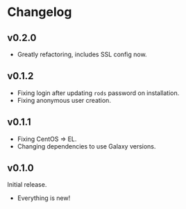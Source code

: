 # Changelog

## v0.2.0

- Greatly refactoring, includes SSL config now.

## v0.1.2

- Fixing login after updating `rods` password on installation.
- Fixing anonymous user creation.

## v0.1.1

- Fixing CentOS => EL.
- Changing dependencies to use Galaxy versions.

## v0.1.0

Initial release.

- Everything is new!
